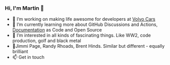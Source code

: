 ### Hi, I'm Martin 👋
<!--
**martin-wanerskar/martin-wanerskar** is a ✨ _special_ ✨ repository because its `README.md` (this file) appears on your GitHub profile.
-->

- 🔭 I’m working on making life awesome for developers at [Volvo Cars](https://www.volvocars.com/)
- 🌱 I’m currently learning more about GitHub Discussions and Actions, [Documentation](https://documentation.divio.com/introduction/) as Code and Open Source
- 👀 I’m interested in all kinds of fascinating things. Like WW2, code production, golf and black metal
- 🎸Jimmi Page, Randy Rhoads, Brent Hinds. Similar but different - equally brilliant
- 📫 Get in touch



